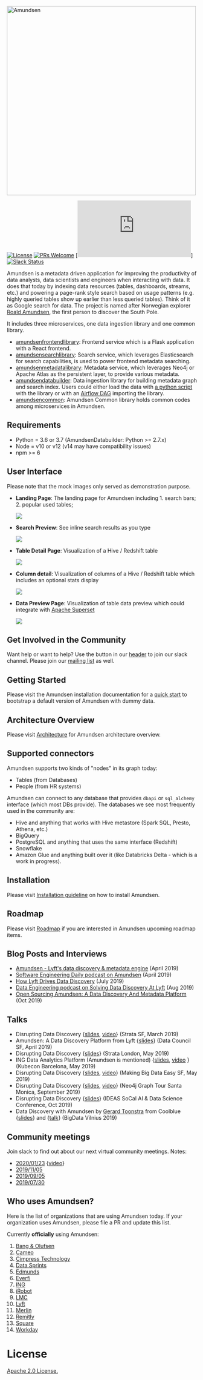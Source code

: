 <img
  src="docs/img/logos/amundsen_logo_on_light.svg"
  alt="Amundsen"
  width="500"
/>

[![License](http://img.shields.io/:license-Apache%202-blue.svg)](LICENSE)
[![PRs Welcome](https://img.shields.io/badge/PRs-welcome-brightgreen.svg)](https://img.shields.io/badge/PRs-welcome-brightgreen.svg)
[![Star](https://ghbtns.com/github-btn.html?user=lyft&repo=amundsen&type=star&count=true)]
[![Slack Status](https://img.shields.io/badge/slack-join_chat-white.svg?logo=slack&style=social)](https://join.slack.com/t/amundsenworkspace/shared_invite/enQtNTk2ODQ1NDU1NDI0LTc3MzQyZmM0ZGFjNzg5MzY1MzJlZTg4YjQ4YTU0ZmMxYWU2MmVlMzhhY2MzMTc1MDg0MzRjNTA4MzRkMGE0Nzk)

Amundsen is a metadata driven application for improving the productivity of data analysts, data scientists and engineers when interacting with data. It does that today by indexing data resources (tables, dashboards, streams, etc.) and powering a page-rank style search based on usage patterns (e.g. highly queried tables show up earlier than less queried tables). Think of it as Google search for data. The project is named after Norwegian explorer [Roald Amundsen](https://en.wikipedia.org/wiki/Roald_Amundsen), the first person to discover the South Pole.

It includes three microservices, one data ingestion library and one common library.
- [amundsenfrontendlibrary](https://github.com/lyft/amundsenfrontendlibrary#amundsen-frontend-service): Frontend service which is a Flask application with a React frontend.
- [amundsensearchlibrary](https://github.com/lyft/amundsensearchlibrary#amundsen-search-service): Search service, which leverages Elasticsearch for search capabilities, is used to power frontend metadata searching.
- [amundsenmetadatalibrary](https://github.com/lyft/amundsenmetadatalibrary#amundsen-metadata-service): Metadata service, which leverages Neo4j or Apache Atlas as the persistent layer, to provide various metadata.
- [amundsendatabuilder](https://github.com/lyft/amundsendatabuilder#amundsen-databuilder): Data ingestion library for building metadata graph and search index.
Users could either load the data with [a python script](https://github.com/lyft/amundsendatabuilder/blob/master/example/scripts/sample_data_loader.py) with the library
or with an [Airflow DAG](https://github.com/lyft/amundsendatabuilder/blob/master/example/dags/sample_dag.py) importing the library.
- [amundsencommon](https://github.com/lyft/amundsencommon): Amundsen Common library holds common codes among microservices in Amundsen.


## Requirements
- Python = 3.6 or 3.7 (AmundsenDatabuilder: Python >= 2.7.x)
- Node = v10 or v12 (v14 may have compatibility issues)
- npm >= 6

## User Interface

Please note that the mock images only served as demonstration purpose.

- **Landing Page**: The landing page for Amundsen including 1. search bars; 2. popular used tables;

    ![](docs/img/landing_page.png)

- **Search Preview**: See inline search results as you type

    ![](docs/img/search_preview.png)

- **Table Detail Page**: Visualization of a Hive / Redshift table

    ![](docs/img/table_detail_page_with_badges.png)

- **Column detail**: Visualization of columns of a Hive / Redshift table which includes an optional stats display

    ![](docs/img/column_details.png)

- **Data Preview Page**: Visualization of table data preview which could integrate with [Apache Superset](https://github.com/apache/incubator-superset)

    ![](docs/img/data_preview.png)

## Get Involved in the Community

Want help or want to help?
Use the button in our [header](https://github.com/lyft/amundsen#amundsen) to join our slack channel. Please join our [mailing list](https://groups.google.com/forum/#!forum/amundsen-dev) as well.

## Getting Started

Please visit the Amundsen installation documentation for a [quick start](https://github.com/lyft/amundsen/blob/master/docs/installation.md#bootstrap-a-default-version-of-amundsen-using-docker) to bootstrap a default version of Amundsen with dummy data.

## Architecture Overview

Please visit [Architecture](docs/architecture.md#architecture) for Amundsen architecture overview.

## Supported connectors
Amundsen supports two kinds of "nodes" in its graph today:
- Tables (from Databases)
- People (from HR systems)

Amundsen can connect to any database that provides `dbapi` or `sql_alchemy` interface (which most DBs provide).
The databases we see most frequently used in the community are:
- Hive and anything that works with Hive metastore (Spark SQL, Presto, Athena, etc.)
- BigQuery
- PostgreSQL and anything that uses the same interface (Redshift)
- Snowflake
- Amazon Glue and anything built over it (like Databricks Delta - which is a work in progress).

## Installation

Please visit [Installation guideline](docs/installation.md) on how to install Amundsen.

## Roadmap

Please visit [Roadmap](docs/roadmap.md#amundsen-roadmap) if you are interested in Amundsen upcoming roadmap items.

## Blog Posts and Interviews

- [Amundsen - Lyft's data discovery & metadata engine](https://eng.lyft.com/amundsen-lyfts-data-discovery-metadata-engine-62d27254fbb9) (April 2019)
- [Software Engineering Daily podcast on Amundsen](https://softwareengineeringdaily.com/2019/04/16/lyft-data-discovery-with-tao-feng-and-mark-grover/) (April 2019)
- [How Lyft Drives Data Discovery](https://youtu.be/WVjss62XIG0) (July 2019)
- [Data Engineering podcast on Solving Data Discovery At Lyft](https://www.dataengineeringpodcast.com/amundsen-data-discovery-episode-92/) (Aug 2019)
- [Open Sourcing Amundsen: A Data Discovery And Metadata Platform](https://eng.lyft.com/open-sourcing-amundsen-a-data-discovery-and-metadata-platform-2282bb436234) (Oct 2019)

## Talks

- Disrupting Data Discovery {[slides](https://www.slideshare.net/taofung/strata-sf-amundsen-presentation), [video](https://www.youtube.com/watch?v=m1B-ptm0Rrw)} (Strata SF, March 2019)
- Amundsen: A Data Discovery Platform from Lyft {[slides](https://www.slideshare.net/taofung/data-council-sf-amundsen-presentation)} (Data Council SF, April 2019)
- Disrupting Data Discovery {[slides](https://www.slideshare.net/markgrover/disrupting-data-discovery)} (Strata London, May 2019)
- ING Data Analytics Platform (Amundsen is mentioned) {[slides](https://static.sched.com/hosted_files/kccnceu19/65/ING%20Data%20Analytics%20Platform.pdf), [video](https://www.youtube.com/watch?v=8cE9ppbnDPs&t=465) } (Kubecon Barcelona, May 2019)
- Disrupting Data Discovery {[slides](https://www.slideshare.net/PhilippeMizrahi/meetup-sf-amundsen), [video](https://www.youtube.com/watch?v=NgeCOVjSJ7A)} (Making Big Data Easy SF, May 2019)
- Disrupting Data Discovery {[slides](https://www.slideshare.net/TamikaTannis/neo4j-graphtour-santa-monica-2019-amundsen-presentation-173073727), [video](https://www.youtube.com/watch?v=Gr3-RfWn49A)} (Neo4j Graph Tour Santa Monica, September 2019)
- Disrupting Data Discovery {[slides](https://www.slideshare.net/secret/56EPbcvswqyH90)} (IDEAS SoCal AI & Data Science Conference, Oct 2019)
- Data Discovery with Amundsen by [Gerard Toonstra](https://twitter.com/radialmind) from Coolblue {[slides](https://docs.google.com/presentation/d/1rkrP8ZobkLPZbwisrLWTdPN5I52SgVGM1eqAFDJXj2A/edit?usp=sharing)} and {[talk](https://www.youtube.com/watch?v=T54EO1MuE7I&list=PLqYhGsQ9iSEq7fDvXcd67iVzx5nsf9xnK&index=17)}  (BigData Vilnius 2019)

## Community meetings
Join slack to find out about our next virtual community meetings. Notes:
- [2020/01/23](https://docs.google.com/document/d/1MT3qd_YjFiA17en94IEZcWaEgjdcaLhhZb-mX1UyWF8/edit#) {[video](https://www.youtube.com/watch?v=HV6ChWv4-ZQ)}
- [2019/11/05](https://docs.google.com/document/d/11CLWhyNHlNoOxs6Ee29UJz0m8yI3Xiw4tUNTFGx_vy4/edit#heading=h.8d2zgr1chrra)
- [2019/09/05](https://docs.google.com/document/d/1l2yIpoMmTGY022yuDHWWkSJVSuK25dYlwX0GWff6eQg/edit#)
- [2019/07/30](https://docs.google.com/document/d/1JzoLlXUGrwnGirlGUmNCHFhzMXYcR2KrUokLsRHKacs/edit#heading=h.3nxnevt7nz9)

## Who uses Amundsen?

Here is the list of organizations that are using Amundsen today. If your organization uses Amundsen, please file a PR and update this list.

Currently **officially** using Amundsen:

1. [Bang & Olufsen](https://www.bang-olufsen.com/en)
1. [Cameo](https://www.cameo.com)
1. [Cimpress Technology](https://cimpress.com)
1. [Data Sprints](https://datasprints.com/)
1. [Edmunds](https://www.edmunds.com/)
1. [Everfi](https://everfi.com/)
1. [ING](https://www.ing.com/Home.htm)
1. [iRobot](https://www.irobot.com)
1. [LMC](https://www.lmc.eu/cs/)
1. [Lyft](https://www.lyft.com/)
1. [Merlin](https://merlinjobs.com)
1. [Remitly](https://www.remitly.com/)
1. [Square](https://squareup.com/us/en)
1. [Workday](https://www.workday.com/en-us/homepage.html)

# License
[Apache 2.0 License.](/LICENSE)
